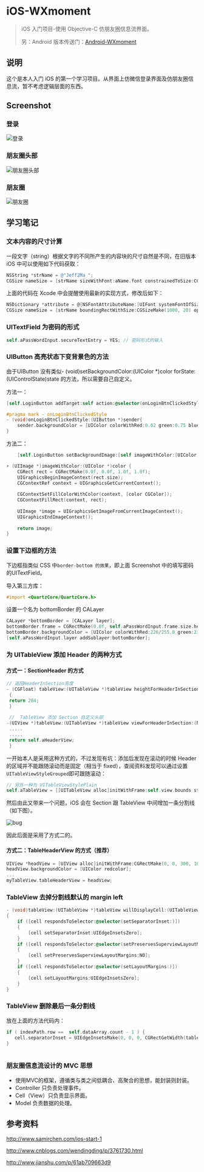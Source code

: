 # iOS-WXmoment

> iOS 入门项目-使用 Objective-C 仿朋友圈信息流界面。
> 
> 另：Android 版本传送门：[Android-WXmoment](https://github.com/Jeff2Ma/Android-WXmoment)

## 说明

这个是本人入门 iOS 的第一个学习项目。从界面上仿微信登录界面及仿朋友圈信息流，暂不考虑逻辑层面的东西。

## Screenshot

### 登录
![登录](./_screenshot/login.png)

### 朋友圈头部

![朋友圈头部](./_screenshot/moment.png)

### 朋友圈

![朋友圈](./_screenshot/moment2.png)

## 学习笔记

### 文本内容的尺寸计算

一段文字（string）根据文字的不同所产生的内容块的尺寸自然是不同，在旧版本 iOS 中可以使用如下代码获取：

``` Objective-C
NSString *strName = @"Jeff2Ma ";
CGSize nameSize = [strName sizeWithFont:aName.font constrainedToSize:CGSizeMake(MAXFLOAT, aName.frame.size.height)];
```
上面的代码在 Xcode 中会提醒使用最新的实现方式，修改后如下：

``` Objective-C
NSDictionary *attribute = @{NSFontAttributeName:[UIFont systemFontOfSize:16]};
CGSize nameSize = [strName boundingRectWithSize:CGSizeMake(1000, 20) options: NSStringDrawingUsesLineFragmentOrigin | NSStringDrawingTruncatesLastVisibleLine | NSStringDrawingUsesFontLeading attributes:attribute context:nil].size;
```

### UITextField 为密码的形式

``` Objective-C
self.aPassWordInput.secureTextEntry = YES; // 密码形式的输入
```

### UIButton 高亮状态下变背景色的方法

由于UIButton 没有类似- (void)setBackgroundColor:(UIColor *)color forState:(UIControlState)state 的方法，所以需要自己自定义。

方法一：
``` Objective-C
[self.LoginButton addTarget:self action:@selector(onLoginBtnClickedStyle:) forControlEvents:UIControlEventTouchDown];

#pragma mark - onLoginBtnClickedStyle
- (void)onLoginBtnClickedStyle:(UIButton *)sender{
    sender.backgroundColor = [UIColor colorWithRed:0.02 green:0.75 blue:0.01 alpha:0.80];
}
```

方法二：
``` Objective-C
    [self.LoginButton setBackgroundImage:[self imageWithColor:[UIColor blueColor]] forState:UIControlStateHighlighted];

+ (UIImage *)imageWithColor:(UIColor *)color {
    CGRect rect = CGRectMake(0.0f, 0.0f, 1.0f, 1.0f);
    UIGraphicsBeginImageContext(rect.size);
    CGContextRef context = UIGraphicsGetCurrentContext();
    
    CGContextSetFillColorWithColor(context, [color CGColor]);
    CGContextFillRect(context, rect);
    
    UIImage *image = UIGraphicsGetImageFromCurrentImageContext();
    UIGraphicsEndImageContext();
    
    return image;
}
```

### 设置下边框的方法

下边框指类似 CSS 中`border-bottom 的效果`，即上面 Screenshot 中的填写密码的UITextField。

导入第三方库：

``` Objective-C
#import <QuartzCore/QuartzCore.h>
```
设置一个名为 bottomBorder 的 CALayer

``` Objective-C
CALayer *bottomBorder = [CALayer layer];
bottomBorder.frame = CGRectMake(0.0f, self.aPassWordInput.frame.size.height - 1, self.aPassWordInput.frame.size.width, 1.0f);
bottomBorder.backgroundColor = [UIColor colorWithRed:226/255.0 green:230/255.0 blue:232/255.0 alpha:1].CGColor;
[self.aPassWordInput.layer addSublayer:bottomBorder];
```

### 为 UITableView 添加 Header 的两种方式

#### 方式一：SectionHeader 的方式

``` Objective-C
// 返回HeaderInSection高度
- (CGFloat) tableView:(UITableView *)tableView heightForHeaderInSection:(NSInteger)section
 {
 return 284;
 }
 
 //  TableView 添加 Section 自定义头部
-(UIView *)tableView:(UITableView *)tableView viewForHeaderInSection:(NSInteger)section{
 .....
 .....
 return self.aHeaderView;
 }
```

一开始本人是采用这种方式的，不过发现有坑：添加后发现在滚动的时候 Header 的区域并不能跟随滚动而是固定（相当于 fixed），查阅资料发现可以通过设置`UITableViewStyleGrouped`即可跟随滚动：

``` Objective-C
// 另外一种为 UITableViewStylePlain
self.aTableView = [[UITableView alloc]initWithFrame:self.view.bounds style:UITableViewStylePlain];
```

然后由此又带来一个问题，iOS 会在 Section 跟 TableView 中间增加一条分割线（如下图）。

![bug](./_screenshot/bug.png)

因此后面是采用了方式二的。

#### 方式二：TableHeaderView 的方式（推荐）

``` Objective-C
UIView *headView = [UIView alloc]initWithFrame:CGRectMake(0, 0, 300, 100);
headView.backgroundColor = [UIColor redcolor];
...
myTableView.tableHeaderView = headView;
```

### TableView 去掉分割线默认的 margin left

``` Objective-C
- (void)tableView:(UITableView *)tableView willDisplayCell:(UITableViewCell *)cell forRowAtIndexPath:(NSIndexPath *)indexPath
{
    if ([cell respondsToSelector:@selector(setSeparatorInset:)])
    {
        [cell setSeparatorInset:UIEdgeInsetsZero];
    }
    if ([cell respondsToSelector:@selector(setPreservesSuperviewLayoutMargins:)])
    {
        [cell setPreservesSuperviewLayoutMargins:NO];
    }
    if ([cell respondsToSelector:@selector(setLayoutMargins:)])
    {
        [cell setLayoutMargins:UIEdgeInsetsZero];
    }    
}

``` 

### TableView 删除最后一条分割线

放在上面的方法代码内：

``` Objective-C
if ( indexPath.row ==  self.dataArray.count - 1 ) {
   cell.separatorInset = UIEdgeInsetsMake(0, 0, 0, CGRectGetWidth(tableView.bounds));
}
    
``` 

### 朋友圈信息流设计的 MVC 思想

- 使用MVC的框架，遵循类与类之间低耦合、高聚合的思想，能封装则封装。
- Controller 只负责处理事件。
- Cell（View）只负责显示界面。
- Model 负责数据的处理。


## 参考资料

http://www.samirchen.com/ios-start-1

http://www.cnblogs.com/wendingding/p/3761730.html

http://www.jianshu.com/p/61ab709663d9


